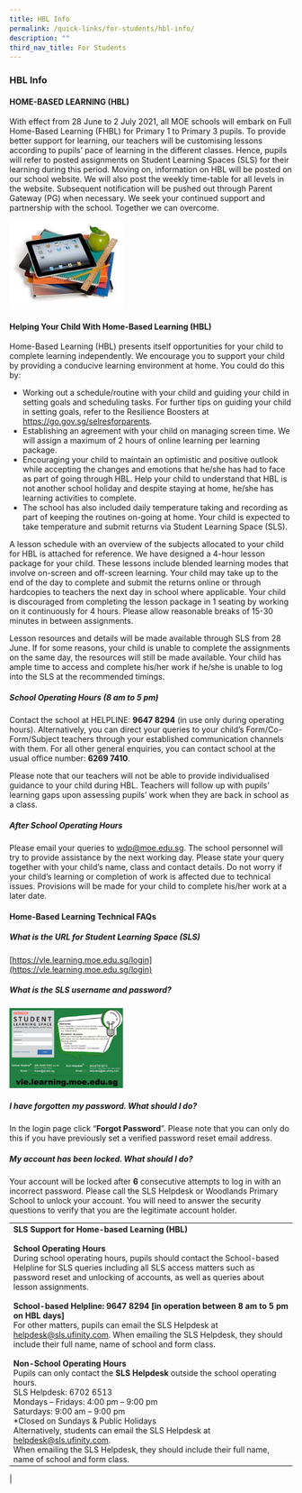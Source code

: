 ```yaml
---
title: HBL Info
permalink: /quick-links/for-students/hbl-info/
description: ""
third_nav_title: For Students
---
```

### **HBL Info**
#### **HOME-BASED LEARNING (HBL)**
With effect from 28 June to 2 July 2021, all MOE schools will embark on Full Home-Based Learning (FHBL) for Primary 1 to Primary 3 pupils. To provide better support for learning, our teachers will be customising lessons according to pupils’ pace of learning in the different classes. Hence, pupils will refer to posted assignments on Student Learning Spaces (SLS) for their learning during this period. Moving on, information on HBL will be posted on our school website. We will also post the weekly time-table for all levels in the website. Subsequent notification will be pushed out through Parent Gateway (PG) when necessary. We seek your continued support and partnership with the school. Together we can overcome.

<img style="width:40%" src="/images/hbl1.jpg">

#### **Helping Your Child With Home-Based Learning (HBL)**
Home-Based Learning (HBL) presents itself opportunities for your child to complete learning independently. We encourage you to support your child by providing a conducive learning environment at home. You could do this by:

* Working out a schedule/routine with your child and guiding your child in setting goals and scheduling tasks. For further tips on guiding your child in setting goals, refer to the Resilience Boosters at https://go.gov.sg/selresforparents.
* Establishing an agreement with your child on managing screen time. We will assign a maximum of 2 hours of online learning per learning package. 
* Encouraging your child to maintain an optimistic and positive outlook while accepting the changes and emotions that he/she has had to face as part of going through HBL. Help your child to understand that HBL is not another school holiday and despite staying at home, he/she has learning activities to complete.
* The school has also included daily temperature taking and recording as part of keeping the routines on-going at home. Your child is expected to take temperature and submit returns via Student Learning Space (SLS).

A lesson schedule with an overview of the subjects allocated to your child for HBL is attached for reference. We have designed a 4-hour lesson package for your child. These lessons include blended learning modes that involve on-screen and off-screen learning. Your child may take up to the end of the day to complete and submit the returns online or through hardcopies to teachers the next day in school where applicable. Your child is discouraged from completing the lesson package in 1 seating by working on it continuously for 4 hours. Please allow reasonable breaks of 15-30 minutes in between assignments.

Lesson resources and details will be made available through SLS from 28 June. If for some reasons, your child is unable to complete the assignments on the same day, the resources will still be made available. Your child has ample time to access and complete his/her work if he/she is unable to log into the SLS at the recommended timings.

##### **School Operating Hours (8 am to 5 pm)**
Contact the school at HELPLINE: **9647 8294** (in use only during operating hours). Alternatively, you can direct your queries to your child’s Form/Co-Form/Subject teachers through your established communication channels with them. For all other general enquiries, you can contact school at the usual office number: **6269 7410**.

Please note that our teachers will not be able to provide individualised guidance to your child during HBL. Teachers will follow up with pupils’ learning gaps upon assessing pupils’ work when they are back in school as a class.

##### **After School Operating Hours**
Please email your queries to [wdp@moe.edu.sg](mailto:wdp@moe.edu.sg). The school personnel will try to provide assistance by the next working day. Please state your query together with your child’s name, class and contact details. Do not worry if your child’s learning or completion of work is affected due to technical issues. Provisions will be made for your child to complete his/her work at a later date.

#### **Home-Based Learning Technical FAQs**
##### **What is the URL for Student Learning Space (SLS)**
[https://vle.learning.moe.edu.sg/login](https://vle.learning.moe.edu.sg/login)

##### **What is the SLS username and password?**

<img style="width:40%" src="/images/hbl2.jpg">

##### **I have forgotten my password. What should I do?**
In the login page click “**Forgot Password**”. Please note that you can only do this if you have previously set a verified password reset email address.

##### **My account has been locked. What should I do?**
Your account will be locked after **6** consecutive attempts to log in with an incorrect password. Please call the SLS Helpdesk or Woodlands Primary School to unlock your account. You will need to answer the security questions to verify that you are the legitimate account holder.

|  |
|---|
| **SLS Support for Home-based Learning (HBL)**<br><br>**School Operating Hours**<br>During school operating hours, pupils should contact the School-based Helpline for SLS queries including all SLS access matters such as password reset and unlocking of accounts, as well as queries about lesson assignments.<br><br>**School-based Helpline: 9647 8294 [in operation between 8 am to 5 pm on HBL days]**<br>For other matters, pupils can email the SLS Helpdesk at [helpdesk@sls.ufinity.com](mailto:helpdesk@sls.ufinity.com). When emailing the SLS Helpdesk, they should include their full name, name of school and form class.<br><br>**Non-School Operating Hours**<br>Pupils can only contact the **SLS Helpdesk** outside the school operating hours.<br>SLS Helpdesk: 6702 6513<br>Mondays – Fridays: 4:00 pm – 9:00 pm<br>Saturdays: 9:00 am – 9:00 pm<br>*Closed on Sundays & Public Holidays<br>Alternatively, students can email the SLS Helpdesk at [helpdesk@sls.ufinity.com](mailto:helpdesk@sls.ufinity.com).<br>When emailing the SLS Helpdesk, they should include their full name, name of school and form class. |
|

